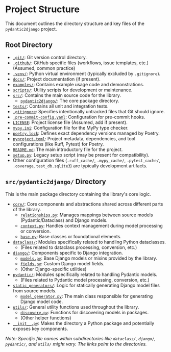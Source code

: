 # Project Structure

This document outlines the directory structure and key files of the `pydantic2django` project.

## Root Directory

-   [`.git/`](./.git/): Git version control directory.
-   [`.github/`](./.github/): GitHub specific files (workflows, issue templates, etc.) (Assumed, common practice)
-   [`.venv/`](./.venv/): Python virtual environment (typically excluded by `.gitignore`).
-   [`docs/`](./docs/): Project documentation (if present).
-   [`examples/`](./examples/): Contains example usage code and demonstrations.
-   [`scripts/`](./scripts/): Utility scripts for development or maintenance.
-   [`src/`](./src/): Contains the main source code for the library.
    -   [`pydantic2django/`](./src/pydantic2django/): The core package directory.
-   [`tests/`](./tests/): Contains all unit and integration tests.
-   [`.gitignore`](./.gitignore): Specifies intentionally untracked files that Git should ignore.
-   [`.pre-commit-config.yaml`](./.pre-commit-config.yaml): Configuration for pre-commit hooks.
-   [`LICENSE`](./LICENSE): Project license file (Assumed, add if present).
-   [`mypy.ini`](./mypy.ini): Configuration file for the MyPy type checker.
-   [`poetry.lock`](./poetry.lock): Defines exact dependency versions managed by Poetry.
-   [`pyproject.toml`](./pyproject.toml): Project metadata, dependencies, and tool configurations (like Ruff, Pytest) for Poetry.
-   [`README.md`](./README.md): The main introductory file for the project.
-   [`setup.py`](./setup.py): Legacy setup script (may be present for compatibility).
-   Other configuration files (`.ruff_cache/`, `.mypy_cache/`, `.pytest_cache/`, `.coverage`, `test_db.sqlite3`) are typically development artifacts.

## `src/pydantic2django/` Directory

This is the main package directory containing the library's core logic.

-   [`core/`](./src/pydantic2django/core/): Core components and abstractions shared across different parts of the library.
    -   [`relationships.py`](./src/pydantic2django/core/relationships.py): Manages mappings between source models (Pydantic/Dataclass) and Django models.
    -   [`context.py`](./src/pydantic2django/core/context.py): Handles context management during model processing or conversion.
    -   [`base.py`](./src/pydantic2django/core/base.py): Base classes or foundational elements.
-   [`dataclass/`](./src/pydantic2django/dataclass/): Modules specifically related to handling Python dataclasses.
    -   (Files related to dataclass processing, conversion, etc.)
-   [`django/`](./src/pydantic2django/django/): Components specific to Django integration.
    -   [`models.py`](./src/pydantic2django/django/models.py): Base Django models or mixins provided by the library.
    -   [`fields.py`](./src/pydantic2django/django/fields.py): Custom Django model fields.
    -   (Other Django-specific utilities)
-   [`pydantic/`](./src/pydantic2django/pydantic/): Modules specifically related to handling Pydantic models.
    -   (Files related to Pydantic model processing, conversion, etc.)
-   [`static_generators/`](./src/pydantic2django/static_generators/): Logic for statically generating Django model files from source models.
    -   [`model_generator.py`](./src/pydantic2django/static_generators/model_generator.py): The main class responsible for generating Django model code.
-   [`utils/`](./src/pydantic2django/utils/): General utility functions used throughout the library.
    -   [`discovery.py`](./src/pydantic2django/utils/discovery.py): Functions for discovering models in packages.
    -   (Other helper functions)
-   [`__init__.py`](./src/pydantic2django/__init__.py): Makes the directory a Python package and potentially exposes key components.

*Note: Specific file names within subdirectories like `dataclass/`, `django/`, `pydantic/`, and `utils/` might vary. The links point to the directories.*
